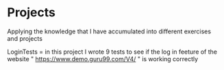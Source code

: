 # Projects
Applying the knowledge that I have accumulated into different exercises and projects


LoginTests = in this project I wrote 9 tests to see if the log in feeture of the website " https://www.demo.guru99.com/V4/ " is working correctly

